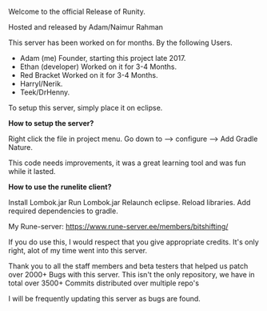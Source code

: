 Welcome to the official Release of Runity.

Hosted and released by Adam/Naimur Rahman

This server has been worked on for months.
By the following Users.

- Adam (me) Founder, starting this project late 2017.
- Ethan (developer) Worked on it for 3-4 Months.
- Red Bracket Worked on it for 3-4 Months.
- Harryl/Nerik.
- Teek/DrHenny.


To setup this server, simply place it on eclipse.

<b>How to setup the server?</b>

Right click the file in project menu.
Go down to --> configure --> Add Gradle Nature.

This code needs improvements, it was a great learning tool and was fun while it lasted.


<b>How to use the runelite client?</b>

Install Lombok.jar
Run Lombok.jar
Relaunch eclipse.
Reload libraries.
Add required dependencies to gradle.

My Rune-server: https://www.rune-server.ee/members/bitshifting/

If you do use this, I would respect that you give appropriate credits.
It's only right, alot of my time went into this server.

Thank you to all the staff members and beta testers that helped us patch over 2000+ Bugs with this server.
This isn't the only repository, we have in total over 3500+ Commits distributed over multiple repo's



I will be frequently updating this server as bugs are found.

